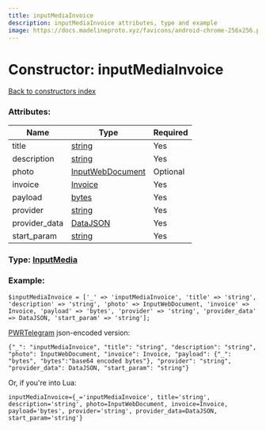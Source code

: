```yaml
---
title: inputMediaInvoice
description: inputMediaInvoice attributes, type and example
image: https://docs.madelineproto.xyz/favicons/android-chrome-256x256.png
---
```

# Constructor: inputMediaInvoice  
[Back to constructors index](index.md)



### Attributes:

| Name     |    Type       | Required |
|----------|---------------|----------|
|title|[string](../types/string.md) | Yes|
|description|[string](../types/string.md) | Yes|
|photo|[InputWebDocument](../types/InputWebDocument.md) | Optional|
|invoice|[Invoice](../types/Invoice.md) | Yes|
|payload|[bytes](../types/bytes.md) | Yes|
|provider|[string](../types/string.md) | Yes|
|provider\_data|[DataJSON](../types/DataJSON.md) | Yes|
|start\_param|[string](../types/string.md) | Yes|



### Type: [InputMedia](../types/InputMedia.md)


### Example:

```
$inputMediaInvoice = ['_' => 'inputMediaInvoice', 'title' => 'string', 'description' => 'string', 'photo' => InputWebDocument, 'invoice' => Invoice, 'payload' => 'bytes', 'provider' => 'string', 'provider_data' => DataJSON, 'start_param' => 'string'];
```  

[PWRTelegram](https://pwrtelegram.xyz) json-encoded version:

```
{"_": "inputMediaInvoice", "title": "string", "description": "string", "photo": InputWebDocument, "invoice": Invoice, "payload": {"_": "bytes", "bytes":"base64 encoded bytes"}, "provider": "string", "provider_data": DataJSON, "start_param": "string"}
```


Or, if you're into Lua:  


```
inputMediaInvoice={_='inputMediaInvoice', title='string', description='string', photo=InputWebDocument, invoice=Invoice, payload='bytes', provider='string', provider_data=DataJSON, start_param='string'}

```


